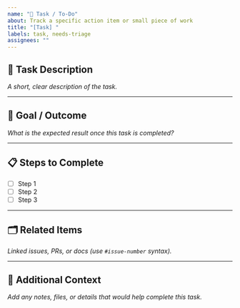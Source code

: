 ```yaml
---
name: "📌 Task / To-Do"
about: Track a specific action item or small piece of work
title: "[Task] "
labels: task, needs-triage
assignees: ""
---
```


## 📝 Task Description
_A short, clear description of the task._

---

## 🎯 Goal / Outcome
_What is the expected result once this task is completed?_

---

## 📋 Steps to Complete
- [ ] Step 1  
- [ ] Step 2  
- [ ] Step 3  

---

## 🗂 Related Items
_Linked issues, PRs, or docs (use `#issue-number` syntax)._

---

## 📎 Additional Context
_Add any notes, files, or details that would help complete this task._
